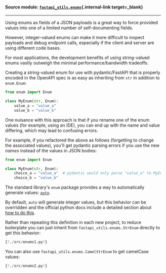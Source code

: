 #### Source module: [`fastapi_utils.enums`](https://github.com/dmontagu/fastapi-utils/blob/master/fastapi_utils/enums.py){.internal-link target=_blank}

---

Using enums as fields of a JSON payloads is a great way to force provided values into one
of a limited number of self-documenting fields.

However, integer-valued enums can make it more difficult to inspect payloads and debug endpoint calls,
especially if the client and server are using different code bases.

For most applications, the development benefits of using string-valued enums vastly outweigh the
minimal performance/bandwidth tradeoffs.

Creating a string-valued enum for use with pydantic/FastAPI that is properly encoded in the OpenAPI spec is
as easy as inheriting from `str` in addition to `enum.Enum`:

```python
from enum import Enum

class MyEnum(str, Enum):
    value_a = "value_a"
    value_b = "value_b"
``` 

One nuisance with this approach is that if you rename one of the enum values (for example, using an IDE),
you can end up with the name and value differing, which may lead to confusing errors.

For example, if you refactored the above as follows (forgetting to change the associated values), you'll get
pydantic parsing errors if you use the new *names* instead of the values in JSON bodies:  

```python
from enum import Enum

class MyEnum(str, Enum):
    choice_a = "value_a"  # pydantic would only parse "value_a" to MyEnum.choice_a
    choice_b = "value_b"
``` 

The standard library's `enum` package provides a way to automatically generate values: 
[`auto`](https://docs.python.org/3/library/enum.html#enum.auto).

By default, `auto` will generate integer values, but this behavior can be overridden
and the official python docs include a detailed section about
[how to do this](https://docs.python.org/3/library/enum.html#using-automatic-values).

Rather than repeating this definition in each new project, to reduce boilerplate
you can just inherit from `fastapi_utils.enums.StrEnum` directly to get this behavior:

```python hl_lines="3 6"
{!./src/enums1.py!}
```

You can also use `fastapi_utils.enums.CamelStrEnum` to get camelCase values:

```python hl_lines="3 6"
{!./src/enums2.py!}
```
